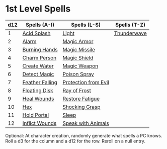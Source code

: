 # 1st Level Spells

| d12 | Spells (A-I)                            | Spells (L-S)                                        | Spells (T-Z)                  |
| --- | --------------------------------------- | --------------------------------------------------- | ----------------------------- |
| 1   | [Acid Splash](Acid%20Splash.md)         | [Light](Light.md)                                   | [Thunderwave](Thunderwave.md) |
| 2   | [Alarm](Alarm.md)                       | [Magic Armor](Magic%20Armor.md)                     |                               |
| 3   | [Burning Hands](Burning%20Hands.md)     | [Magic Missile](Magic%20Missile.md)                 |                               |
| 4   | [Charm Person](Charm%20Person.md)       | [Magic Shield](Magic%20Shield.md)                   |                               |
| 5   | [Create Water](Create%20Water.md)       | [Magic Weapon](Magic%20Weapon.md)                   |                               |
| 6   | [Detect Magic](Detect%20Magic.md)       | [Poison Spray](Poison%20Spray.md)                   |                               |
| 7   | [Feather Falling](Feather%20Falling.md) | [Protection from Evil](Protection%20from%20Evil.md) |                               |
| 8   | [Floating Disk](Floating%20Disk.md)     | [Ray of Frost](Ray%20of%20Frost.md)                 |                               |
| 9   | [Heal Wounds](Heal%20Wounds.md)         | [Restore Fatigue](Restore%20Fatigue.md)             |                               |
| 10  | [Hex](Hex.md)                           | [Shocking Grasp](Shocking%20Grasp.md)               |                               |
| 11  | [Hold Portal](Hold%20Portal.md)         | [Sleep](Sleep.md)                                   |                               |
| 12  | [Inflict Wounds](Inflict%20Wounds.md)   | [Speak with Animals](Speak%20with%20Animals.md)     |                               |

Optional: At character creation, randomly generate what spells a PC knows. Roll a d3 for the column and a d12 for the row. Reroll on a null entry.
